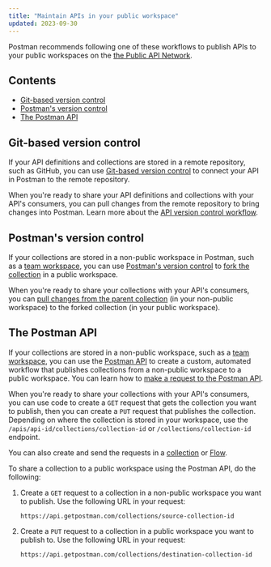 ```yaml
---
title: "Maintain APIs in your public workspace"
updated: 2023-09-30
---
```


Postman recommends following one of these workflows to publish APIs to your public workspaces on the [the Public API Network](/docs/collaborating-in-postman/public-api-network/public-api-network-overview/).

## Contents

* [Git-based version control](#git-based-version-control)
* [Postman's version control](#postmans-version-control)
* [The Postman API](#the-postman-api)

## Git-based version control

If your API definitions and collections are stored in a remote repository, such as GitHub, you can use [Git-based version control](/docs/designing-and-developing-your-api/versioning-an-api/versioning-an-api-overview/) to connect your API in Postman to the remote repository.
<!-- You can use [Git-based version control](/docs/designing-and-developing-your-api/versioning-an-api/versioning-an-api-overview/) to connect your API to a remote repository. This enables you to sync your API definition and associated collections with a public workspace that's available on the Public API Network. -->

When you're ready to share your API definitions and collections with your API's consumers, you can pull changes from the remote repository to bring changes into Postman. Learn more about the [API version control workflow](/docs/designing-and-developing-your-api/versioning-an-api/versioning-an-api-overview/#api-version-control-workflow).

## Postman's version control

If your collections are stored in a non-public workspace in Postman, such as a [team workspace](/docs/collaborating-in-postman/working-with-your-team/collaborating-in-team-workspaces/), you can use [Postman's version control](/docs/collaborating-in-postman/using-version-control/version-control-overview/) to [fork the collection](/docs/collaborating-in-postman/using-version-control/forking-entities/#creating-a-fork) in a public workspace.
<!-- You can use [Postman's version control](/docs/collaborating-in-postman/using-version-control/version-control-overview/) to design and develop APIs in a non-public workspace, such as a [team workspace](/docs/collaborating-in-postman/working-with-your-team/collaborating-in-team-workspaces/). Then you can [fork the collection](/docs/collaborating-in-postman/using-version-control/forking-entities/#creating-a-fork) in a public workspace that's available on the Public API Network. -->

When you're ready to share your collections with your API's consumers, you can [pull changes from the parent collection](/docs/collaborating-in-postman/using-version-control/forking-entities/#pulling-updates-from-a-parent-element) (in your non-public workspace) to the forked collection (in your public workspace).

## The Postman API

If your collections are stored in a non-public workspace, such as a [team workspace](/docs/collaborating-in-postman/working-with-your-team/collaborating-in-team-workspaces/), you can use the [Postman API](https://www.postman.com/postman/workspace/postman-public-workspace/documentation/12959542-c8142d51-e97c-46b6-bd77-52bb66712c9a) to create a custom, automated workflow that publishes collections from a non-public workspace to a public workspace. You can learn how to [make a request to the Postman API](/docs/developer/postman-api/make-postman-api-call/).

When you're ready to share your collections with your API's consumers, you can use code to create a `GET` request that gets the collection you want to publish, then you can create a `PUT` request that publishes the collection. Depending on where the collection is stored in your workspace, use the `/apis/api-id/collections/collection-id` or `/collections/collection-id` endpoint.

You can also create and send the requests in a [collection](/docs/collections/using-collections/) or [Flow](/docs/postman-flows/gs/flows-overview/).

To share a collection to a public workspace using the Postman API, do the following:

1. Create a `GET` request to a collection in a non-public workspace you want to publish. Use the following URL in your request:

    ```curl
    https://api.getpostman.com/collections/source-collection-id
    ```

1. Create a `PUT` request to a collection in a public workspace you want to publish to. Use the following URL in your request:

    ```curl
    https://api.getpostman.com/collections/destination-collection-id
    ```
